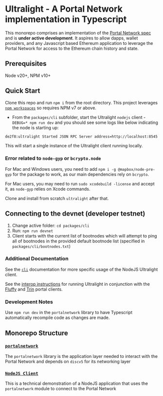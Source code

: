 # Ultralight - A Portal Network implementation in Typescript

This monorepo comprises an implementation of the [Portal Network spec](https://github.com/ethereum/portal-network-specs) and is **under active development**.  It aspires to allow dapps, wallet providers, and any Javascript based Ethereum application to leverage the Portal Network for access to the Ethereum chain history and state. 

## Prerequisites

Node v20+, NPM v10+

## Quick Start

Clone this repo and run `npm i` from the root directory.  This project leverages [`npm workspaces`](https://docs.npmjs.com/cli/v7/using-npm/workspaces) so requires NPM v7 or above.

- From the `packages/cli` subfolder, start the Ultralight `nodejs` client - `DEBUG=* npm run dev` and you should see some logs like below indicating the node is starting up:
```sh
de2f8:ultralight Started JSON RPC Server address=http://localhost:8545
```

This will start a single instance of the Ultralight client running locally.  

### Error related to `node-gyp` or `bcrypto.node`

For Mac and Windows users, you need to add `npm i -g @mapbox/node-pre-gyp` for the package to work, as our main dependencies rely on `bcrypto`.

For Mac users, you may need to run `sudo xcodebuild -license` and accept it, as `node-gyp` relies on Xcode commands.

Clone and install from scratch `ultralight` after that.

## Connecting to the devnet (developer testnet)

1. Change active folder: `cd packages/cli`
2. Run: `npm run devnet`
3. Client starts with the current list of bootnodes which will attempt to ping all of bootnodes in the provided default bootnode list (specified in `packages/cli/bootnodes.txt`)

### Additional Documentation

See the [`cli`](./packages/cli/README.md) documentation for more specific usage of the NodeJS Ultralight client.

See the [interop instructions](./INTEROP.md) for running Ultralight in conjunction with the [Fluffy](https://github.com/status-im/nimbus-eth1/tree/master/fluffy) and [Trin](https://github.com/ethereum/trin) portal clients.

### Development Notes

Use `npm run dev` in the `portalnetwork` library to have Typescript automatically recompile code as changes are made.  


## Monorepo Structure

### [`portalnetwork`](./packages/portalnetwork)

The `portalnetwork` library is the application layer needed to interact with the Portal Network and depends on `discv5` for its networking layer


### [`NodeJS Client`](./packages/cli)

This is a technical demonstration of a NodeJS application that uses the `portalnetwork` module to connect to the Portal Network



